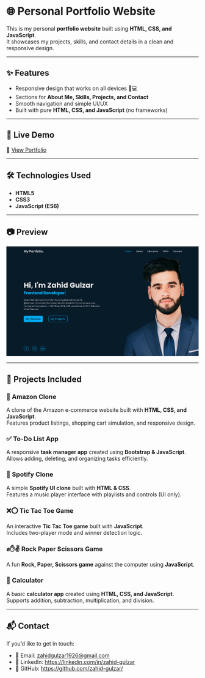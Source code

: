 # 🌐 Personal Portfolio Website

This is my personal **portfolio website** built using **HTML, CSS, and JavaScript**.  
It showcases my projects, skills, and contact details in a clean and responsive design.

---

## ✨ Features
- Responsive design that works on all devices 📱💻  
- Sections for **About Me, Skills, Projects, and Contact**  
- Smooth navigation and simple UI/UX  
- Built with pure **HTML, CSS, and JavaScript** (no frameworks)  

---

## 🚀 Live Demo
🔗 [View Portfolio](https://zahidgulzar.netlify.app)

---

## 🛠️ Technologies Used
- **HTML5**  
- **CSS3**  
- **JavaScript (ES6)**  

---

## 📷 Preview
![Portfolio Screenshot](portfolioScreenShot.png)   

---

## 📂 Projects Included

### 🛒 Amazon Clone  
A clone of the Amazon e-commerce website built with **HTML, CSS, and JavaScript**.  
Features product listings, shopping cart simulation, and responsive design.  

### ✅ To-Do List App  
A responsive **task manager app** created using **Bootstrap & JavaScript**.  
Allows adding, deleting, and organizing tasks efficiently.  

### 🎵 Spotify Clone  
A simple **Spotify UI clone** built with **HTML & CSS**.  
Features a music player interface with playlists and controls (UI only).  

### ❌⭕ Tic Tac Toe Game  
An interactive **Tic Tac Toe game** built with **JavaScript**.  
Includes two-player mode and winner detection logic.  

### ✊✋✌ Rock Paper Scissors Game  
A fun **Rock, Paper, Scissors game** against the computer using **JavaScript**.  

### 🧮 Calculator  
A basic **calculator app** created using **HTML, CSS, and JavaScript**.  
Supports addition, subtraction, multiplication, and division.  

---

## 📬 Contact
If you’d like to get in touch:  
- 📧 Email: zahidgulzar1926@gmail.com  
- 💼 LinkedIn: https://linkedin.com/in/zahid-gulzar
- 🐙 GitHub: https://github.com/zahid-gulzar/  
